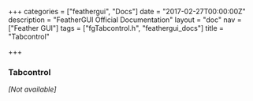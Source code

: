 +++
categories = ["feathergui", "Docs"]
date = "2017-02-27T00:00:00Z"
description = "FeatherGUI Official Documentation"
layout = "doc"
nav = ["Feather GUI"]
tags = ["fgTabcontrol.h", "feathergui_docs"]
title = "Tabcontrol"

+++
### Tabcontrol

*[Not available]*